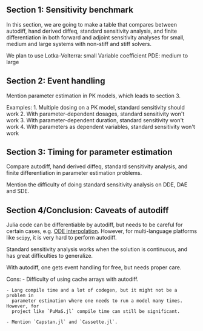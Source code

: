 ## Section 1: Sensitivity benchmark
In this section, we are going to make a table that compares between autodiff,
hand derived diffeq, standard sensitivity analysis, and finite differentiation
in both forward and adjoint sensitivity analyses for small, medium and large
systems with non-stiff and stiff solvers.

We plan to use
Lotka-Volterra: small
Variable coefficient PDE: medium to large

## Section 2: Event handling

Mention parameter estimation in PK models, which leads to section 3.

Examples:
    1. Multiple dosing on a PK model, standard sensitivity should work
    2. With parameter-dependent dosages, standard sensitivity won't work
    3. With parameter-dependent duration, standard sensitivity won't work
    4. With parameters as dependent variables, standard sensitivity won't work

## Section 3: Timing for parameter estimation
Compare autodiff, hand derived diffeq, standard sensitivity analysis, and
finite differentiation in parameter estimation problems.

Mention the difficulty of doing standard sensitivity analysis on DDE, DAE and
SDE.

## Section 4/Conclusion: Caveats of autodiff
Julia code can be differentiable by autodiff, but needs to be careful for
certain cases, e.g. [ODE
interpolation](https://github.com/JuliaDiffEq/OrdinaryDiffEq.jl/blob/master/src/dense/generic_dense.jl#L172-L174).
However, for multi-language platforms like `scipy`, it is very hard to perform
autodiff.

Standard sensitivity analysis works when the solution is continuous, and has
great difficulties to generalize.

With autodiff, one gets event handling for free, but needs proper care.

Cons:
    - Difficulty of using cache arrays with autodiff.

    - Long compile time and a lot of codegen, but it might not be a problem in
      parameter estimation where one needs to run a model many times. However, for
      project like `PuMaS.jl` compile time can still be significant.

    - Mention `Capstan.jl` and `Cassette.jl`.
